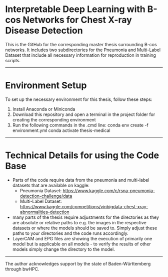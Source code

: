 # Interpretable Deep Learning with B-cos Networks for Chest X-ray Disease Detection

This is the GitHub for the corresponding master thesis surrounding B-cos networks.
It includes two subdirectories for the Pneumonia and Multi-Label Dataset that include all necessary information for reproduction in training scripts.

-----

# Environment Setup
To set up the necessary environment for this thesis, follow these steps:
1. Install Anaconda or Miniconda
2. Download this repository and open a terminal in the project folder for creating the corresponding environment
3. Run the following commands in the .cmd line:
   conda env create -f environment.yml
   conda activate thesis-medical

------------------------

# Technical Details for using the Code Base
- Parts of the code require data from the pneumonia and multi-label datasets that are available on kaggle:
   - Pneumonia Dataset: https://www.kaggle.com/c/rsna-pneumonia-detection-challenge/data
   - Multi-Label Dataset: https://www.kaggle.com/competitions/vinbigdata-chest-xray-abnormalities-detection
- many parts of the thesis require adjustments for the directories as they are absolute or relative paths to e.g. the images in the respective datasets or where the models should be saved to. Simply adjust these paths to your directories and the code runs accordingly.
- LayerCAM and EPG files are showing the execution of primarily one model but is applicable on all models - to verify the results of other models simply change the directory to the model.

---------------------
The author acknowledges support by the state of Baden-Württemberg through bwHPC.
